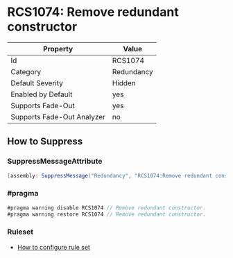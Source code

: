 # RCS1074: Remove redundant constructor

Property | Value
--- | --- 
Id | RCS1074
Category | Redundancy
Default Severity | Hidden
Enabled by Default | yes
Supports Fade-Out | yes
Supports Fade-Out Analyzer | no

## How to Suppress

### SuppressMessageAttribute

```csharp
[assembly: SuppressMessage("Redundancy", "RCS1074:Remove redundant constructor.", Justification = "<Pending>")]
```

### \#pragma

```csharp
#pragma warning disable RCS1074 // Remove redundant constructor.
#pragma warning restore RCS1074 // Remove redundant constructor.
```

### Ruleset

* [How to configure rule set](../HowToConfigureAnalyzers.md)
